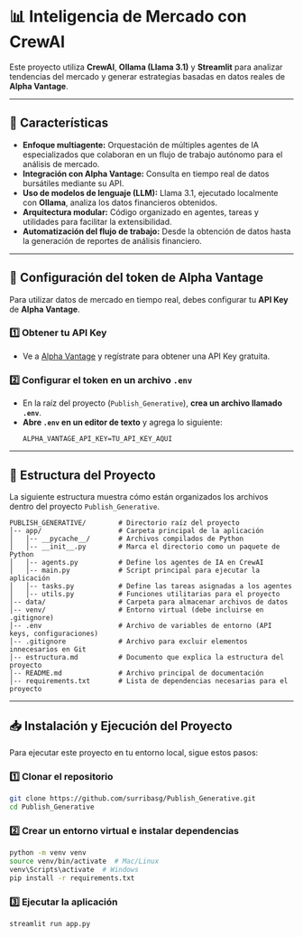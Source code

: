 # 📊 Inteligencia de Mercado con CrewAI

Este proyecto utiliza **CrewAI**, **Ollama (Llama 3.1)** y **Streamlit** para analizar tendencias del mercado y generar estrategias basadas en datos reales de **Alpha Vantage**.

---

## 🚀 Características

- **Enfoque multiagente:** Orquestación de múltiples agentes de IA especializados que colaboran en un flujo de trabajo autónomo para el análisis de mercado.
- **Integración con Alpha Vantage:** Consulta en tiempo real de datos bursátiles mediante su API.
- **Uso de modelos de lenguaje (LLM):** Llama 3.1, ejecutado localmente con **Ollama**, analiza los datos financieros obtenidos.
- **Arquitectura modular:** Código organizado en agentes, tareas y utilidades para facilitar la extensibilidad.
- **Automatización del flujo de trabajo:** Desde la obtención de datos hasta la generación de reportes de análisis financiero.

---

## 🔑 Configuración del token de Alpha Vantage

Para utilizar datos de mercado en tiempo real, debes configurar tu **API Key** de **Alpha Vantage**.

### 1️⃣ Obtener tu API Key
- Ve a [Alpha Vantage](https://www.alphavantage.co/support/#api-key) y regístrate para obtener una API Key gratuita.

### 2️⃣ Configurar el token en un archivo `.env`
- En la raíz del proyecto (`Publish_Generative`), **crea un archivo llamado `.env`**.
- **Abre `.env` en un editor de texto** y agrega lo siguiente:  
  ```plaintext
  ALPHA_VANTAGE_API_KEY=TU_API_KEY_AQUI
  ```

---

## 📂 Estructura del Proyecto

La siguiente estructura muestra cómo están organizados los archivos dentro del proyecto `Publish_Generative`.

```plaintext
PUBLISH_GENERATIVE/        # Directorio raíz del proyecto
│-- app/                   # Carpeta principal de la aplicación
│   │-- __pycache__/       # Archivos compilados de Python
│   │-- __init__.py        # Marca el directorio como un paquete de Python
│   │-- agents.py          # Define los agentes de IA en CrewAI
│   │-- main.py            # Script principal para ejecutar la aplicación
│   │-- tasks.py           # Define las tareas asignadas a los agentes
│   │-- utils.py           # Funciones utilitarias para el proyecto
│-- data/                  # Carpeta para almacenar archivos de datos
│-- venv/                  # Entorno virtual (debe incluirse en .gitignore)
│-- .env                   # Archivo de variables de entorno (API keys, configuraciones)
│-- .gitignore             # Archivo para excluir elementos innecesarios en Git
│-- estructura.md          # Documento que explica la estructura del proyecto
│-- README.md              # Archivo principal de documentación
│-- requirements.txt       # Lista de dependencias necesarias para el proyecto
```

---

## 📥 Instalación y Ejecución del Proyecto

Para ejecutar este proyecto en tu entorno local, sigue estos pasos:

### 1️⃣ Clonar el repositorio
```bash
git clone https://github.com/surribasg/Publish_Generative.git
cd Publish_Generative
```

### 2️⃣ Crear un entorno virtual e instalar dependencias
```bash
python -m venv venv
source venv/bin/activate  # Mac/Linux
venv\Scripts\activate  # Windows
pip install -r requirements.txt
```

### 3️⃣ Ejecutar la aplicación
```bash
streamlit run app.py
```




